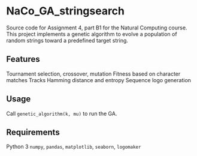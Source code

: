 # NaCo_GA_stringsearch
Source code for Assignment 4, part B1 for the Natural Computing course.
This project implements a genetic algorithm to evolve a population of random strings toward a predefined target string.

## Features
 Tournament selection, crossover, mutation
 Fitness based on character matches
 Tracks Hamming distance and entropy
 Sequence logo generation 

## Usage
Call `genetic_algorithm(k, mu)` to run the GA.

## Requirements
Python 3
`numpy`, `pandas`, `matplotlib`, `seaborn`, `logomaker`
